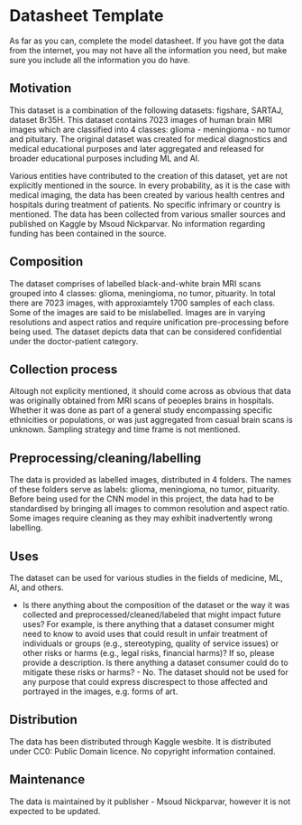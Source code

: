 # Datasheet Template

As far as you can, complete the model datasheet. If you have got the data from the internet, you may not have all the information you need, but make sure you include all the information you do have. 

## Motivation

This dataset is a combination of the following datasets: figshare, SARTAJ, dataset Br35H. This dataset contains 7023 images of human brain MRI images which are classified into 4 classes: glioma - meningioma - no tumor and pituitary. The original dataset was created for medical diagnostics and medical educational purposes and later aggregated and released for broader educational purposes including ML and AI.

Various entities have contributed to the creation of this dataset, yet are not explicitly mentioned in the source. In every probability, as it is the case with medical imaging, the data has been created by various health centres and hospitals during treatment of patients. No specific infrimary or country is mentioned. The data has been collected from various smaller sources and published on Kaggle by Msoud Nickparvar. No information regarding funding has been contained in the source.

 
## Composition

The dataset comprises of labelled black-and-white brain MRI scans grouped into 4 classes: glioma, meningioma, no tumor, pituarity. In total there are 7023 images, with approxiamtely 1700 samples of each class. Some of the images are said to be mislabelled. Images are in varying resolutions and aspect ratios and require unification pre-processing before being used. The dataset depicts data that can be considered confidential under the doctor-patient category.

## Collection process

Altough not explicity mentioned, it should come across as obvious that data was originally obtained from MRI scans of peoeples brains in hospitals. Whether it was done as part of a general study encompassing specific ethnicities or populations, or was just aggregated from casual brain scans is unknown. Sampling strategy and time frame is not mentioned.

## Preprocessing/cleaning/labelling

The data is provided as labelled images, distributed in 4 folders. The names of these folders serve as labels: glioma, meningioma, no tumor, pituarity. Before being used for the CNN model in this project, the data had to be standardised by bringing all images to common resolution and aspect ratio. Some images require cleaning as they may exhibit inadvertently wrong labelling. 
 
## Uses

The dataset can be used for various studies in the fields of medicine, ML, AI, and others.
- Is there anything about the composition of the dataset or the way it was collected and preprocessed/cleaned/labeled that might impact future uses? For example, is there anything that a dataset consumer might need to know to avoid uses that could result in unfair treatment of individuals or groups (e.g., stereotyping, quality of service issues) or other risks or harms (e.g., legal risks, financial harms)? If so, please provide a description. Is there anything a dataset consumer could do to mitigate these risks or harms? - No.
The dataset should not be used for any purpose that could express discrespect to those affected and portrayed in the images, e.g. forms of art.

## Distribution

The data has been distributed through Kaggle wesbite. It is distributed under CC0: Public Domain licence. No copyright information contained.

## Maintenance

The data is maintained by it publisher - Msoud Nickparvar, however it is not expected to be updated.

